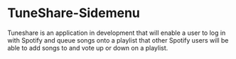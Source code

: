 # TuneShare-Sidemenu
Tuneshare is an application in development that will enable a user to log in with Spotify and queue songs onto a playlist that other Spotify users will be able to add songs to and vote up or down on a playlist.
